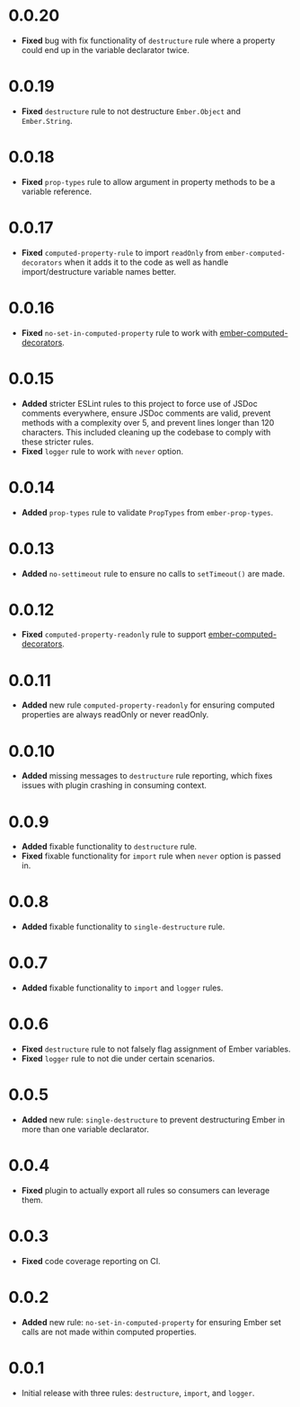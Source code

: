 # 0.0.20

* **Fixed** bug with fix functionality of `destructure` rule where a property could end up in the variable declarator twice.


# 0.0.19

* **Fixed** `destructure` rule to not destructure `Ember.Object` and `Ember.String`.


# 0.0.18

* **Fixed** `prop-types` rule to allow argument in property methods to be a variable reference.


# 0.0.17

* **Fixed** `computed-property-rule` to import `readOnly` from `ember-computed-decorators` when it adds it to the code as well as handle import/destructure variable names better.


# 0.0.16

* **Fixed** `no-set-in-computed-property` rule to work with [ember-computed-decorators](https://github.com/rwjblue/ember-computed-decorators).


# 0.0.15

* **Added** stricter ESLint rules to this project to force use of JSDoc comments everywhere, ensure JSDoc comments are valid, prevent methods with a complexity over 5, and prevent lines longer than 120 characters. This included cleaning up the codebase to comply with these stricter rules.
* **Fixed** `logger` rule to work with `never` option.


# 0.0.14

* **Added** `prop-types` rule to validate `PropTypes` from `ember-prop-types`.


# 0.0.13

* **Added** `no-settimeout` rule to ensure no calls to `setTimeout()` are made.


# 0.0.12

* **Fixed** `computed-property-readonly` rule to support [ember-computed-decorators](https://github.com/rwjblue/ember-computed-decorators).


# 0.0.11

* **Added** new rule `computed-property-readonly` for ensuring computed properties are always readOnly or never readOnly.


# 0.0.10

* **Added** missing messages to `destructure` rule reporting, which fixes issues with plugin crashing in consuming context.


# 0.0.9

* **Added** fixable functionality to `destructure` rule.
* **Fixed** fixable functionality for `import` rule when `never` option is passed in.


# 0.0.8

* **Added** fixable functionality to `single-destructure` rule.


# 0.0.7

* **Added** fixable functionality to `import` and `logger` rules.


# 0.0.6

* **Fixed** `destructure` rule to not falsely flag assignment of Ember variables.
* **Fixed** `logger` rule to not die under certain scenarios.


# 0.0.5

* **Added** new rule: `single-destructure` to prevent destructuring Ember in more than one variable declarator.


# 0.0.4

* **Fixed** plugin to actually export all rules so consumers can leverage them.


# 0.0.3

* **Fixed** code coverage reporting on CI.


# 0.0.2

* **Added** new rule: `no-set-in-computed-property` for ensuring Ember set calls are not made within computed properties.


# 0.0.1

* Initial release with three rules: `destructure`, `import`, and `logger`.

